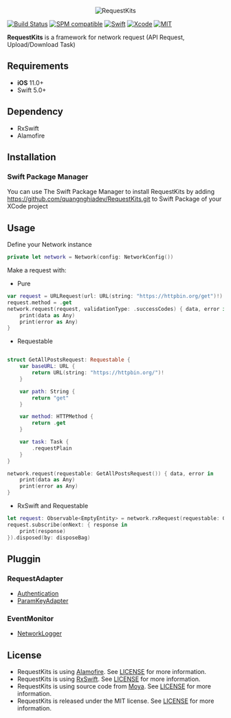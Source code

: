 <p align="center">
  <img src="https://raw.githubusercontent.com/quangnghiadev/RequestKits/master/Assets/logo.png" title="RequestKits">
</p>

[![Build Status](https://github.com/quangnghiadev/RequestKits/workflows/CI/badge.svg?branch=main)](https://github.com/quangnghiadev/RequestKits/actions)
[![SPM compatible](https://img.shields.io/badge/SPM-Compatible-brightgreen.svg?style=flat)](https://swift.org/package-manager/)
[![Swift](https://img.shields.io/badge/Swift-5.3-orange.svg)](https://swift.org)
[![Xcode](https://img.shields.io/badge/Xcode-11.6-blue.svg)](https://developer.apple.com/xcode)
[![MIT](https://img.shields.io/badge/License-MIT-red.svg)](https://opensource.org/licenses/MIT)

**RequestKits** is a framework for network request (API Request, Upload/Download Task)

## Requirements

- **iOS** 11.0+
- Swift 5.0+

## Dependency

- RxSwift
- Alamofire

## Installation

### Swift Package Manager
You can use The Swift Package Manager to install RequestKits by adding https://github.com/quangnghiadev/RequestKits.git to Swift Package of your XCode project

## Usage

Define your Network instance

```swift
private let network = Network(config: NetworkConfig())
```

Make a request with:
- Pure

```swift
var request = URLRequest(url: URL(string: "https://httpbin.org/get")!)
request.method = .get
network.request(request, validationType: .successCodes) { data, error in
    print(data as Any)
    print(error as Any)
}
```

- Requestable

```swift

struct GetAllPostsRequest: Requestable {
    var baseURL: URL {
        return URL(string: "https://httpbin.org/")!
    }

    var path: String {
        return "get"
    }

    var method: HTTPMethod {
        return .get
    }

    var task: Task {
        .requestPlain
    }
}

network.request(requestable: GetAllPostsRequest()) { data, error in
    print(data as Any)
    print(error as Any)
}
```

- RxSwift and Requestable

```swift
let request: Observable<EmptyEntity> = network.rxRequest(requestable: GetAllPostsRequest())
request.subscribe(onNext: { response in
    print(response)
}).disposed(by: disposeBag)
```

## Pluggin

### RequestAdapter

- [Authentication](https://github.com/quangnghiadev/RequestKits/blob/main/Sources/RequestKits/Plugins/AuthenticationAdapter.swift)
- [ParamKeyAdapter](https://github.com/quangnghiadev/RequestKits/blob/main/Sources/RequestKits/Plugins/ParamKeyAdapter.swift)

### EventMonitor

- [NetworkLogger](https://github.com/quangnghiadev/RequestKits/blob/main/Sources/RequestKits/Plugins/NetworkLogger.swift)


## License

- RequestKits is using [Alamofire](https://github.com/Alamofire/Alamofire). See  [LICENSE](https://github.com/Alamofire/Alamofire/blob/master/LICENSE) for more information.
- RequestKits is using [RxSwift](https://github.com/ReactiveX/RxSwift). See  [LICENSE](https://github.com/ReactiveX/RxSwift/blob/master/LICENSE.md) for more information.
- RequestKits is using source code from [Moya](https://github.com/Moya/Moya). See  [LICENSE](https://github.com/Moya/Moya/blob/master/License.md) for more information.
- RequestKits is released under the MIT license. See [LICENSE](https://github.com/quangnghiadev/RequestKits/blob/master/LICENSE) for more information.
